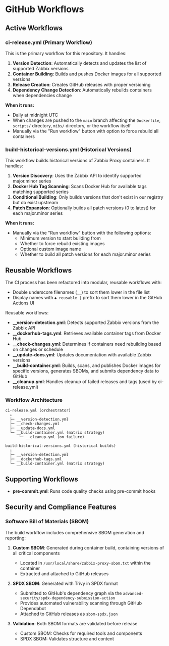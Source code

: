 # GitHub Workflows

## Active Workflows

### ci-release.yml (Primary Workflow)

This is the primary workflow for this repository. It handles:

1. **Version Detection**: Automatically detects and updates the list of supported Zabbix versions
2. **Container Building**: Builds and pushes Docker images for all supported versions
3. **Release Creation**: Creates GitHub releases with proper versioning
4. **Dependency Change Detection**: Automatically rebuilds containers when dependencies change

**When it runs:**
- Daily at midnight UTC
- When changes are pushed to the `main` branch affecting the `Dockerfile`, `scripts/` directory, `mibs/` directory, or the workflow itself
- Manually via the "Run workflow" button with option to force rebuild all containers

### build-historical-versions.yml (Historical Versions)

This workflow builds historical versions of Zabbix Proxy containers. It handles:

1. **Version Discovery**: Uses the Zabbix API to identify supported major.minor series
2. **Docker Hub Tag Scanning**: Scans Docker Hub for available tags matching supported series
3. **Conditional Building**: Only builds versions that don't exist in our registry but do exist upstream
4. **Patch Expansion**: Optionally builds all patch versions (0 to latest) for each major.minor series

**When it runs:**
- Manually via the "Run workflow" button with the following options:
  - Minimum version to start building from
  - Whether to force rebuild existing images
  - Optional custom image name
  - Whether to build all patch versions for each major.minor series

## Reusable Workflows

The CI process has been refactored into modular, reusable workflows with:
- Double underscore filenames (`__`) to sort them lower in the file list
- Display names with `◆ reusable |` prefix to sort them lower in the GitHub Actions UI

Reusable workflows:

- **__version-detection.yml**: Detects supported Zabbix versions from the Zabbix API
- **__dockerhub-tags.yml**: Retrieves available container tags from Docker Hub
- **__check-changes.yml**: Determines if containers need rebuilding based on changes or schedule
- **__update-docs.yml**: Updates documentation with available Zabbix versions
- **__build-container.yml**: Builds, scans, and publishes Docker images for specific versions, generates SBOMs, and submits dependency data to GitHub
- **__cleanup.yml**: Handles cleanup of failed releases and tags (used by ci-release.yml)

### Workflow Architecture

```
ci-release.yml (orchestrator)
  ↓
  ├─ __version-detection.yml
  ├─ __check-changes.yml
  ├─ __update-docs.yml
  └─ __build-container.yml (matrix strategy)
      └─ __cleanup.yml (on failure)

build-historical-versions.yml (historical builds)
  ↓
  ├─ __version-detection.yml
  ├─ __dockerhub-tags.yml
  └─ __build-container.yml (matrix strategy)
```

## Supporting Workflows

- **pre-commit.yml**: Runs code quality checks using pre-commit hooks

## Security and Compliance Features

### Software Bill of Materials (SBOM)

The build workflow includes comprehensive SBOM generation and reporting:

1. **Custom SBOM**: Generated during container build, containing versions of all critical components
   - Located in `/usr/local/share/zabbix-proxy-sbom.txt` within the container
   - Extracted and attached to GitHub releases

2. **SPDX SBOM**: Generated with Trivy in SPDX format
   - Submitted to GitHub's dependency graph via the `advanced-security/spdx-dependency-submission-action`
   - Provides automated vulnerability scanning through GitHub Dependabot
   - Attached to GitHub releases as `sbom-spdx.json`

3. **Validation**: Both SBOM formats are validated before release
   - Custom SBOM: Checks for required tools and components
   - SPDX SBOM: Validates structure and content
